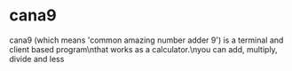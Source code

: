 # cana9
cana9 (which means 'common amazing number adder 9') is a terminal and client based program\nthat works as a calculator.\nyou can add, multiply, divide and less
